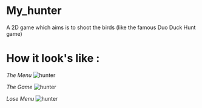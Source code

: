 # My_hunter
A 2D game which aims is to shoot the birds (like the famous Duo Duck Hunt game)



# How it look's like :
*The Menu*
![hunter](https://i.imgur.com/d59hBHL.png)

*The Game*
![hunter](https://i.imgur.com/TtBHD1V.png)

*Lose Menu*
![hunter](https://i.imgur.com/9hVrb0F.jpg)

